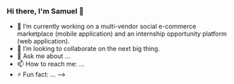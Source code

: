 ### Hi there, I'm Samuel 👋

- 🔭 I’m currently working on a multi-vendor social e-commerce marketplace (mobile application) and an internship opportunity platform (web application).
- 👯 I’m looking to collaborate on the next big thing. 
- 💬 Ask me about ...
- 📫 How to reach me: ...
- ⚡ Fun fact: ... 
--> 
